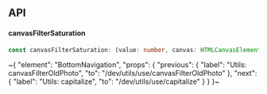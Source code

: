 

## API

#### canvasFilterSaturation

```ts
const canvasFilterSaturation: (value: number, canvas: HTMLCanvasElement) => HTMLCanvasElement;
```


~{
  "element": "BottomNavigation",
  "props": {
    "previous": {
      "label": "Utils: canvasFilterOldPhoto",
      "to": "/dev/utils/use/canvasFilterOldPhoto"
    },
    "next": {
      "label": "Utils: capitalize",
      "to": "/dev/utils/use/capitalize"
    }
  }
}~